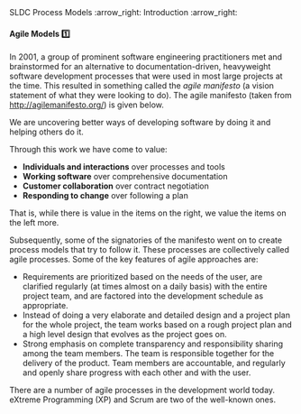 <link rel="stylesheet" href="{{baseUrl}}/css/textbook.css">

<div class="website-content">

<div id="path">SLDC Process Models :arrow_right: Introduction :arrow_right:</div>

<div id="title">

#### Agile Models :one:

</div>

<div id="body">

In 2001, a group of prominent software engineering practitioners met and brainstormed for an alternative to documentation-driven, heavyweight software development processes that were used in most large projects at the time. This resulted in something called the _agile manifesto_ (a vision statement of what they were looking to do). The agile manifesto (taken from http://agilemanifesto.org/) is given below.

<tip-box>

We are uncovering better ways of developing software by doing it and helping others do it.

Through this work we have come to value:

* **Individuals and interactions** over processes and tools
* **Working software** over comprehensive documentation
* **Customer collaboration** over contract negotiation
* **Responding to change** over following a plan

That is, while there is value in the items on the right, we value the items on the left more.

</tip-box>

Subsequently, some of the signatories of the manifesto went on to create process models that try to follow it. These processes are collectively called agile processes. Some of the key features of agile approaches are:

*	Requirements are prioritized based on the needs of the user, are clarified regularly (at times almost on a daily basis) with the entire project team, and are factored into the development schedule as appropriate.  
* Instead of doing a very elaborate and detailed design and a project plan for the whole project, the team works based on a rough project plan and a high level design that evolves as the project goes on.
* Strong emphasis on complete transparency and responsibility sharing among the team members. The team is responsible together for the delivery of the product. Team members are accountable, and regularly and openly share progress with each other and with the user.  

There are a number of agile processes in the development world today. eXtreme Programming (XP) and Scrum are two of the well-known ones.  

</div>

<div id="extras">
<div>

</div>
